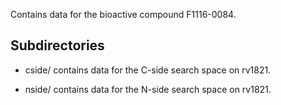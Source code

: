 Contains data for the bioactive compound F1116-0084.

## Subdirectories

- cside/ contains data for the C-side search space on rv1821.

- nside/ contains data for the N-side search space on rv1821.

